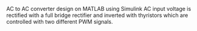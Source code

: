 AC to AC converter design on MATLAB using Simulink AC input voltage is rectified with a full bridge rectifier and inverted with thyristors which are controlled with two different PWM signals.

